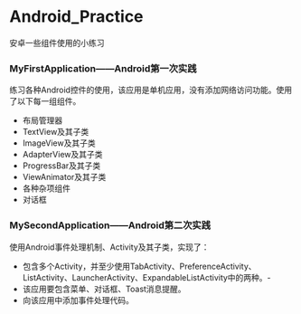 # Android_Practice
安卓一些组件使用的小练习

### MyFirstApplication——Android第一次实践
练习各种Android控件的使用，该应用是单机应用，没有添加网络访问功能。使用了以下每一组组件。
- 布局管理器
- TextView及其子类
- ImageView及其子类	
- AdapterView及其子类
- ProgressBar及其子类
- ViewAnimator及其子类
- 各种杂项组件
- 对话框

### MySecondApplication——Android第二次实践
使用Android事件处理机制、Activity及其子类，实现了：
- 包含多个Activity，并至少使用TabActivity、PreferenceActivity、ListActivity、LauncherActivity、ExpandableListActivity中的两种。-
- 该应用要包含菜单、对话框、Toast消息提醒。
- 向该应用中添加事件处理代码。

